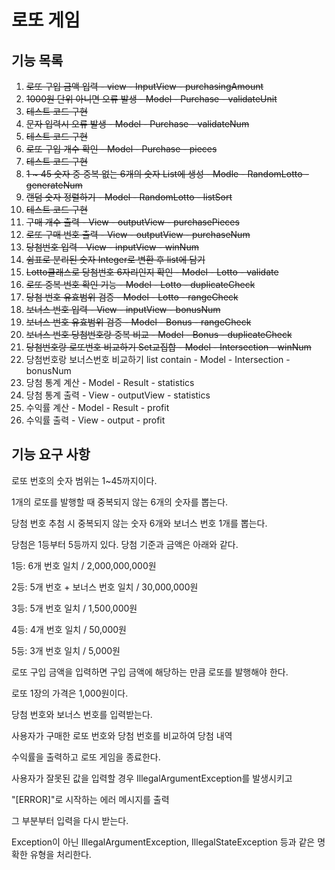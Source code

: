# 로또 게임

## 기능 목록

1. ~~로또 구입 금액 입력 - view - InputView - purchasingAmount~~
2. ~~1000원 단위 아니면 오류 발생 - Model - Purchase - validateUnit~~
3. ~~테스트 코드 구현~~
3. ~~문자 입력시 오류 발생 - Model - Purchase - validateNum~~
4. ~~테스트 코드 구현~~
3. ~~로또 구입 개수 확인 - Model - Purchase - pieces~~
4. ~~테스트 코드 구현~~
3. ~~1 ~ 45 숫자 중 중복 없는 6개의 숫자 List에 생성 - Modle - RandomLotto - generateNum~~
4. ~~랜덤 숫자 정렬하기 - Model - RandomLotto - listSort~~
5. ~~테스트 코드 구현~~
6. ~~구매 개수 출력 - View - outputView - purchasePieces~~
4. ~~로또 구매 번호 출력 - View - outputView - purchaseNum~~
5. ~~당첨번호 입력 - View - inputView - winNum~~
6. ~~쉼표로 분리된 숫자 Integer로 변환 후 list에 담기~~
6. ~~Lotto클래스로 당첨번호 6자리인지 확인 - Model - Lotto - validate~~
7. ~~로또 중복 번호 확인 기능 - Model - Lotto - duplicateCheck~~
8. ~~당첨 번호 유효범위 검증 - Model - Lotto - rangeCheck~~
7. ~~보너스 번호 입력 - View - inputView - bonusNum~~
9. ~~보너스 번호 유효범위 검증 - Model - Bonus - rangeCheck~~
10. ~~보너스 번호 당첨번호랑 중복 비교 - Model - Bonus - duplicateCheck~~
9. ~~당첨번호랑 로또번호 비교하기 Set교집합 - Model - Intersection - winNum~~
10. 당첨번호랑 보너스번호 비교하기 list contain - Model - Intersection - bonusNum
11. 당첨 통계 계산 - Model - Result - statistics
10. 당첨 통계 출력 - View - outputView - statistics
11. 수익률 계산 - Model - Result - profit
11. 수익률 출력 - View - output - profit



## 기능 요구 사항

로또 번호의 숫자 범위는 1~45까지이다.

1개의 로또를 발행할 때 중복되지 않는 6개의 숫자를 뽑는다.

당첨 번호 추첨 시 중복되지 않는 숫자 6개와 보너스 번호 1개를 뽑는다.

당첨은 1등부터 5등까지 있다. 당첨 기준과 금액은 아래와 같다.

1등: 6개 번호 일치 / 2,000,000,000원

2등: 5개 번호 + 보너스 번호 일치 / 30,000,000원

3등: 5개 번호 일치 / 1,500,000원

4등: 4개 번호 일치 / 50,000원

5등: 3개 번호 일치 / 5,000원

로또 구입 금액을 입력하면 구입 금액에 해당하는 만큼 로또를 발행해야 한다.

로또 1장의 가격은 1,000원이다.

당첨 번호와 보너스 번호를 입력받는다.

사용자가 구매한 로또 번호와 당첨 번호를 비교하여 당첨 내역

수익률을 출력하고 로또 게임을 종료한다.

사용자가 잘못된 값을 입력할 경우 IllegalArgumentException를 발생시키고

"[ERROR]"로 시작하는 에러 메시지를 출력 

그 부분부터 입력을 다시 받는다.

Exception이 아닌 IllegalArgumentException, IllegalStateException 등과 같은 명확한 유형을 처리한다.